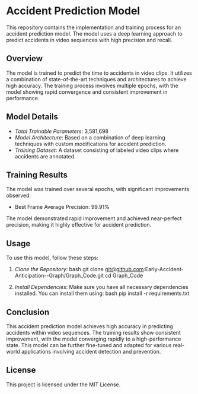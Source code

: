 # Accident Prediction Model

This repository contains the implementation and training process for an accident prediction model. The model uses a deep learning approach to predict accidents in video sequences with high precision and recall.

## Overview

The model is trained to predict the time to accidents in video clips. It utilizes a combination of state-of-the-art techniques and architectures to achieve high accuracy. The training process involves multiple epochs, with the model showing rapid convergence and consistent improvement in performance.

## Model Details

- *Total Trainable Parameters*: 3,581,698
- *Model Architecture*: Based on a combination of deep learning techniques with custom modifications for accident prediction.
- *Training Dataset*: A dataset consisting of labeled video clips where accidents are annotated.

## Training Results

The model was trained over several epochs, with significant improvements observed:

  - Best Frame Average Precision: 99.91%

The model demonstrated rapid improvement and achieved near-perfect precision, making it highly effective for accident prediction.

## Usage

To use this model, follow these steps:

1. *Clone the Repository*:
   bash
   git clone git@github.com:Early-Accident-Anticipation--Graph/Graph_Code.git
   cd Graph_Code
   

2. *Install Dependencies*:
   Make sure you have all necessary dependencies installed. You can install them using:
   bash
   pip install -r requirements.txt
   
## Conclusion

This accident prediction model achieves high accuracy in predicting accidents within video sequences. The training results show consistent improvement, with the model converging rapidly to a high-performance state. This model can be further fine-tuned and adapted for various real-world applications involving accident detection and prevention.

## License

This project is licensed under the MIT License.
